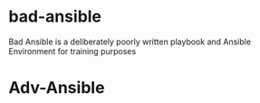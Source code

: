 # bad-ansible
Bad Ansible is a deliberately poorly written playbook and Ansible Environment for training purposes
# Adv-Ansible

